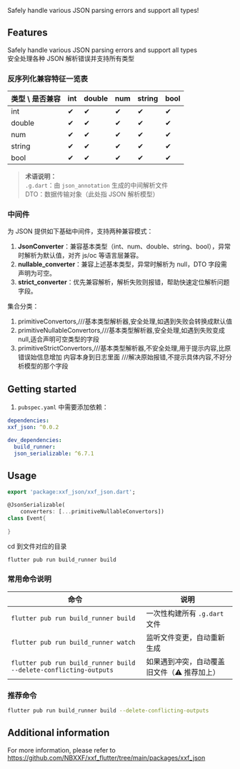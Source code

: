<!--
This README describes the package. If you publish this package to pub.dev,
this README's contents appear on the landing page for your package.

For information about how to write a good package README, see the guide for
[writing package pages](https://dart.dev/tools/pub/writing-package-pages).

For general information about developing packages, see the Dart guide for
[creating packages](https://dart.dev/guides/libraries/create-packages)
and the Flutter guide for
[developing packages and plugins](https://flutter.dev/to/develop-packages).
-->

Safely handle various JSON parsing errors and support all types!

## Features

Safely handle various JSON parsing errors and support all types  
安全处理各种 JSON 解析错误并支持所有类型

### 反序列化兼容特征一览表

| 类型 \ 是否兼容 | int | double | num | string | bool |
|------------------|-----|--------|-----|--------|------|
| int              | ✔   | ✔      | ✔   | ✔      | ✔    |
| double           | ✔   | ✔      | ✔   | ✔      | ✔    |
| num              | ✔   | ✔      | ✔   | ✔      | ✔    |
| string           | ✔   | ✔      | ✔   | ✔      | ✔    |
| bool             | ✔   | ✔      | ✔   | ✔      | ✔    |

> **术语说明：**  
> `.g.dart`：由 `json_annotation` 生成的中间解析文件  
> DTO：数据传输对象（此处指 JSON 解析模型）

### 中间件

为 JSON 提供如下基础中间件，支持两种兼容模式：

1. **JsonConverter**：兼容基本类型（int、num、double、string、bool），异常时解析为默认值，对齐 js/oc 等语言层兼容。
2. **nullable_converter**：兼容上述基本类型，异常时解析为 null，DTO 字段需声明为可空。
3. **strict_converter**：优先兼容解析，解析失败则报错，帮助快速定位解析问题字段。


集合分类： 
1. primitiveConvertors,///基本类型解析器,安全处理,如遇到失败会转换成默认值
2. primitiveNullableConvertors,///基本类型解析器,安全处理,如遇到失败变成null,适合声明可空类型的字段
3. primitiveStrictConvertors,///基本类型解析器,不安全处理,用于提示内容,比原错误始信息增加 内容本身到日志里面
   ///解决原始报错,不提示具体内容,不好分析模型的那个字段
## Getting started

1. `pubspec.yaml` 中需要添加依赖：

```yaml
dependencies:
xxf_json: ^0.0.2

dev_dependencies:
  build_runner:
  json_serializable: ^6.7.1
```

## Usage

```dart
export 'package:xxf_json/xxf_json.dart';

@JsonSerializable(
    converters: [...primitiveNullableConvertors])
class Event{
  
}
```
cd 到文件对应的目录
```bash
flutter pub run build_runner build
```

### 常用命令说明

| 命令 | 说明 |
|------|------|
| `flutter pub run build_runner build` | 一次性构建所有 `.g.dart` 文件 |
| `flutter pub run build_runner watch` | 监听文件变更，自动重新生成 |
| `flutter pub run build_runner build --delete-conflicting-outputs` | 如果遇到冲突，自动覆盖旧文件（⚠ 推荐加上） |

### 推荐命令

```bash
flutter pub run build_runner build --delete-conflicting-outputs
```

## Additional information

For more information, please refer to https://github.com/NBXXF/xxf_flutter/tree/main/packages/xxf_json